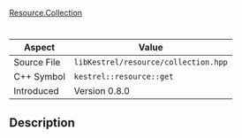 [Resource.Collection](index.md)
# 
| Aspect | Value |
| --- | --- |
| Source File | `libKestrel/resource/collection.hpp` |
| C++ Symbol | `kestrel::resource::get` |
| Introduced | Version 0.8.0 |
## Description
